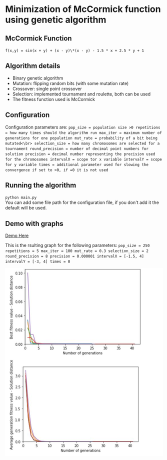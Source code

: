 # Minimization of McCormick function using genetic algorithm

## McCormick Function
`f(x,y) = sin(x + y) + (x - y)\*(x - y) - 1.5 * x + 2.5 * y + 1`  

## Algorithm details
- Binary genetic algorithm
- Mutation: flipping random bits (with some mutation rate)
- Crossover: single point crossover
- Selection: implemented tournament and roulette, both can be used
- The fitness function used is McCormick  

## Configuration
Configuration parameters are:
`
    pop_size = population size >0
    repetitions = how many times should the algorithm run
    max_iter = maximum number of generations for one population
    mut_rate = probability of a bit being mutated<\br>
    selection_size = how many chromosomes are selected for a tournament
    round_precision = number of decimal point numbers for solution
    precision = decimal number representing the precision used for the chromosomes
    intervalX = scope tor x variable
    intervalY = scope for y variable
    times = additional parameter used for slowing the convergence if set to >0, if =0 it is not used
` 

## Running the algorithm
` python main.py `\
You can add some file path for the configuration file, if you don't add it the default will be used.

## Demo with graphs
[Demo Here](https://colab.research.google.com/drive/1vvrYrMZMZ1lYDgwh8dZFOd2DiGdNgYrS)

This is the rsulting graph for the following parameters:
`
    pop_size = 250
    repetitions = 5
    max_iter = 100
    mut_rate = 0.3
    selection_size = 2
    round_precision = 8
    precision = 0.000001
    intervalX = [-1.5, 4]
    intervalY = [-3, 4]
    times = 0
`

![Resulting graphs](https://github.com/dmandic17/binary-genetic-algorithm-function-minimization/blob/master/graphs.JPG)

